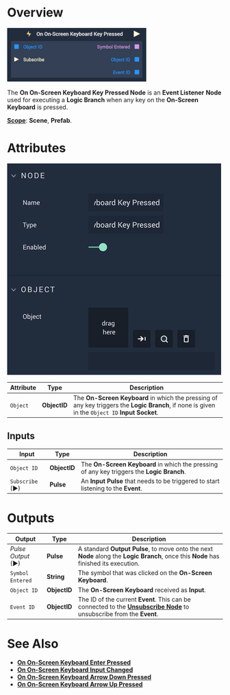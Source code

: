 # Overview

![The On On-Screen Keyboard Key Pressed Node.](../../../.gitbook/assets/ononscreenkeyboardkeypressedwitheventid.png)

The **On On-Screen Keyboard Key Pressed Node** is an **Event Listener** **Node** used for executing a **Logic Branch** when any key on the **On-Screen Keyboard** is pressed.

[**Scope**](../../overview.md#scopes): **Scene**, **Prefab**.

# Attributes

![The On On-Screen Keyboard Key Pressed Node Attributes.](../../../.gitbook/assets/ononscreenkeyboardkeypressedattributes.png)

|Attribute|Type|Description|
|---|---|---|
|`Object`|**ObjectID**|The **On-Screen Keyboard** in which the pressing of any key triggers the **Logic Branch**, if none is given in the `Object ID` **Input Socket**. |

## Inputs

| Input | Type | Description |
|---|---|---|
|`Object ID` | **ObjectID** | The **On-Screen Keyboard** in which the pressing of any key triggers the **Logic Branch**. |
| `Subscribe` (►)|**Pulse** | An **Input Pulse** that needs to be triggered to start listening to the **Event**. |


# Outputs

|Output|Type|Description|
|---|---|---|
|*Pulse Output* (►)|**Pulse**|A standard **Output Pulse**, to move onto the next **Node** along the **Logic Branch**, once this **Node** has finished its execution.|
|`Symbol Entered`|**String**|The symbol that was clicked on the **On-Screen Keyboard**.|
| `Object ID` | **ObjectID** | The **On-Screen Keyboard** received as **Input**. |
|`Event ID`| **ObjectID**| The ID of the current **Event**. This can be connected to the [**Unsubscribe Node**](../../incari/event/unsubscribe.md) to unsubscribe from the **Event**.|


# See Also


* [**On On-Screen Keyboard Enter Pressed**](on-onscreen-keyboard-enter-pressed.md)
* [**On On-Screen Keyboard Input Changed**](on-onscreen-keyboard-input-changed.md)
* [**On On-Screen Keyboard Arrow Down Pressed**](ononscreenkeyboardarrowdownpressed.md)
* [**On On-Screen Keyboard Arrow Up Pressed**](ononscreenkeyboardarrowuppressed.md)

